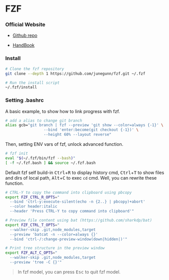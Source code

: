 # FZF

### Official Website

- [Github repo](https://github.com/junegunn/fzf)

- [HandBook](https://junegunn.github.io/fzf/search-syntax/)

### Install 

```bash
# Clone the fzf repository
git clone --depth 1 https://github.com/junegunn/fzf.git ~/.fzf

# Run the install script
~/.fzf/install
```

### Setting .bashrc

A basic example, to show how to link progress with fzf.

```bash
# add a alias to change git branch
alias gcb="git branch | fzf --preview 'git show --color=always {-1}' \
                 --bind 'enter:become(git checkout {-1})' \
                 --height 60% --layout reverse"
```

Then, setting ENV vars of fzf, unlock advanced function.

```bash
# fzf init
eval "$(~/.fzf/bin/fzf --bash)"
[ -f ~/.fzf.bash ] && source ~/.fzf.bash
```

Default fzf self build-in <kbd>Ctrl</kbd>+<kbd>R</kbd> to display history cmd, <kbd>Ctrl</kbd>+<kbd>T</kbd> to show files and dirs of local path, <kbd>Alt</kbd>+<kbd>C</kbd> to exec `cd` cmd. Well, you can rewrite these function.

```bash
# CTRL-Y to copy the command into clipboard using pbcopy
export FZF_CTRL_R_OPTS="
  --bind 'ctrl-y:execute-silent(echo -n {2..} | pbcopy)+abort'
  --color header:italic
  --header 'Press CTRL-Y to copy command into clipboard'"

# Preview file content using bat (https://github.com/sharkdp/bat)
export FZF_CTRL_T_OPTS="
  --walker-skip .git,node_modules,target
  --preview 'batcat -n --color=always {}'
  --bind 'ctrl-/:change-preview-window(down|hidden|)'"

# Print tree structure in the preview window
export FZF_ALT_C_OPTS="
  --walker-skip .git,node_modules,target
  --preview 'tree -C {}'"
```

> In fzf model, you can press <kbd>Esc</kbd> to quit fzf model.
